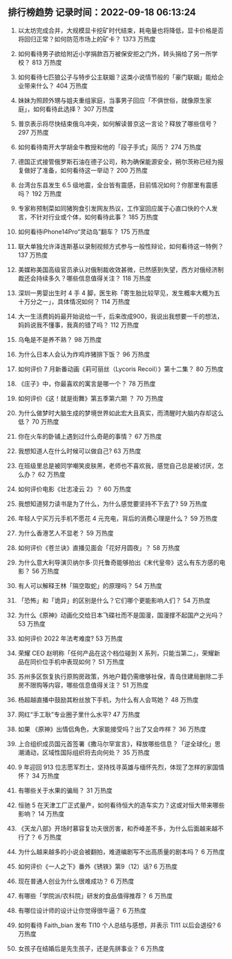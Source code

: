 
## 排行榜趋势 记录时间：2022-09-18 06:13:24
  
  1. 以太坊完成合并，大规模显卡挖矿时代结束，耗电量也将降低，显卡价格是否将回归正常？如何防范市场上的矿卡？ 1373 万热度
    
  2. 如何看待男子欲给附近小学捐款百万被保安拒之门外，转头捐给了另一所学校？ 813 万热度
    
  3. 如何看待七匹狼公子与特步公主联姻？这类小说情节般的「豪门联姻」能给企业带来什么？ 404 万热度
    
  4. 妹妹为照顾外甥与姐夫重组家庭，当事男子回应「不俱世俗，就像原生家庭」，如何看待此选择？ 307 万热度
    
  5. 普京表示将尽快结束俄乌冲突，如何解读普京这一言论？释放了哪些信号？ 297 万热度
    
  6. 如何看待南开大学胡金牛教授和他的「段子手式」简历？ 274 万热度
    
  7. 德国正式接管俄罗斯石油在德子公司，称为确保能源安全，朔尔茨称已经为报复做好了准备，如何看待这一举动？ 200 万热度
    
  8. 台湾台东县发生 6.5 级地震，全台皆有震感，目前情况如何？你那里有震感吗？ 192 万热度
    
  9. 专家称预制菜如同猪狗食引发网友热议，工作室回应属于心直口快的个人发言，不针对行业或个体，如何看待此事？ 185 万热度
    
  10. 如何看待iPhone14Pro“灵动岛”翻车？ 175 万热度
    
  11. 联大单独允许泽连斯基以录制视频方式参与一般性辩论，如何看待这一特例？ 137 万热度
    
  12. 美媒称美国高级官员承认对俄制裁收效甚微，已然感到失望，西方对俄经济制裁还会持续多久？哪些信息值得关注？ 118 万热度
    
  13. 深圳一男婴出生时 4 手 4 脚，医生称「寄生胎比较罕见，发生概率大概为五十万分之一」，具体情况如何？ 114 万热度
    
  14. 大一生活费妈妈最开始说给一千，后来改成900，我说出我想要一千的想法，妈妈说我不懂事，我真的错了吗？ 112 万热度
    
  15. 乌龟是不是养不熟？ 98 万热度
    
  16. 为什么日本人会认为炸鸡炸猪排下饭？ 96 万热度
    
  17. 如何评价 7 月新番动画《莉可丽丝（Lycoris Recoil）》第十二集？ 80 万热度
    
  18. 《庄子》中，你最喜欢的寓言是哪一个？ 78 万热度
    
  19. 如何评价《这！就是街舞》第五季第六期 ？ 70 万热度
    
  20. 为什么做梦时大脑生成的梦境世界如此宏大且真实，而清醒时大脑内存却这么低？ 70 万热度
    
  21. 你在火车的卧铺上遇到过什么奇葩的事情？ 67 万热度
    
  22. 我想知道人在什么时候可以做自己? 63 万热度
    
  23. 在班级里总是被同学嘲笑皮肤黑，老师也不喜欢我，感觉自己总是被讨厌，怎么办？ 62 万热度
    
  24. 如何评价电影《壮志凌云 2》？ 60 万热度
    
  25. 我想知道努力读书是为了什么，为什么感觉要坚持不下去了? 59 万热度
    
  26. 年轻人宁买万元手机不愿花 4 元充电，背后的消费心理是什么？ 59 万热度
    
  27. 为什么香港艺人不显老？ 59 万热度
    
  28. 如何评价《苍兰诀》直播见面会「花好月圆夜」？ 58 万热度
    
  29. 为什么意大利导演贝纳尔多·贝托鲁奇能够拍出《末代皇帝》这么有东方感的电影？ 56 万热度
    
  30. 有人可以解释王林「隔空取蛇」的原理吗？ 54 万热度
    
  31. 「恐怖」和「诡异」的区别是什么？它们哪个更能影响人们？ 54 万热度
    
  32. 为什么《原神》动画化交给日本飞碟社而不是国漫，国漫撑不起国产之光吗？ 53 万热度
    
  33. 如何评价 2022 年法考难度? 53 万热度
    
  34. 荣耀 CEO 赵明称「任何产品在这个档位碰到 X 系列，只能当第二」，荣耀新品在同价位手机中表现如何？ 51 万热度
    
  35. 苏州多区恢复执行原购房政策，外地户籍仍需缴够社保，青岛住建局删除二手房不限购等内容，哪些信息值得关注？ 51 万热度
    
  36. 杨超越直播中鼓励其粉丝放下手机，为什么有人会骂她？ 48 万热度
    
  37. 网红“手工耿”专业圈子里什么水平? 47 万热度
    
  38. 如果 《原神》出情侣角色，大家能接受吗？出了又会咋样？ 36 万热度
    
  39. 上合组织成员国元首签署《撒马尔罕宣言》，释放哪些信息？「逆全球化」思潮涌动，区域性国际组织将去向何处？ 35 万热度
    
  40. 9 年迎回 913 位志愿军烈士，坚持找寻英雄与缅怀先烈，体现了怎样的家国情怀？ 34 万热度
    
  41. 有哪些关于水果的骗局？ 31 万热度
    
  42. 恒驰 5 在天津工厂正式量产，如何看待恒大的造车实力？这或对恒大带来哪些影响？ 14 万热度
    
  43. 《天龙八部》开场时慕容复功夫很厉害，和乔峰差不多，为什么后面越来越不行了？ 6 万热度
    
  44. 为什么越来越多的小说会被翻拍，难道编剧写不出高质量的剧本吗？ 6 万热度
    
  45. 如何评价《一人之下》番外《锈铁》第9（12）话? 6 万热度
    
  46. 现在普通人创业为什么很难成功？ 6 万热度
    
  47. 有哪些「学院派/农科院」研发的食品值得推荐？ 6 万热度
    
  48. 有哪位设计师的设计让你觉得很牛逼？ 6 万热度
    
  49. 如何看待 Faith_bian 发布 TI10 个人总结与感想，并表示 TI11 以后会退役? 6 万热度
    
  50. 女孩子在结婚后是先生孩子，还是先拼事业？ 6 万热度
    